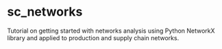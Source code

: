 # sc_networks
Tutorial on getting started with networks analysis using Python NetworkX library and applied to production and supply chain networks.
